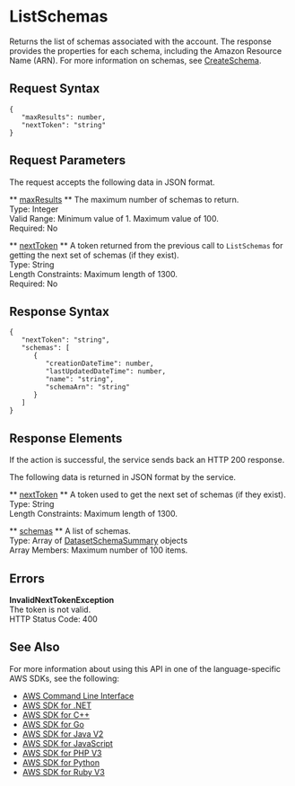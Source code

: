# ListSchemas<a name="API_ListSchemas"></a>

Returns the list of schemas associated with the account\. The response provides the properties for each schema, including the Amazon Resource Name \(ARN\)\. For more information on schemas, see [CreateSchema](API_CreateSchema.md)\.

## Request Syntax<a name="API_ListSchemas_RequestSyntax"></a>

```
{
   "maxResults": number,
   "nextToken": "string"
}
```

## Request Parameters<a name="API_ListSchemas_RequestParameters"></a>

The request accepts the following data in JSON format\.

 ** [maxResults](#API_ListSchemas_RequestSyntax) **   <a name="personalize-ListSchemas-request-maxResults"></a>
The maximum number of schemas to return\.  
Type: Integer  
Valid Range: Minimum value of 1\. Maximum value of 100\.  
Required: No

 ** [nextToken](#API_ListSchemas_RequestSyntax) **   <a name="personalize-ListSchemas-request-nextToken"></a>
A token returned from the previous call to `ListSchemas` for getting the next set of schemas \(if they exist\)\.  
Type: String  
Length Constraints: Maximum length of 1300\.  
Required: No

## Response Syntax<a name="API_ListSchemas_ResponseSyntax"></a>

```
{
   "nextToken": "string",
   "schemas": [ 
      { 
         "creationDateTime": number,
         "lastUpdatedDateTime": number,
         "name": "string",
         "schemaArn": "string"
      }
   ]
}
```

## Response Elements<a name="API_ListSchemas_ResponseElements"></a>

If the action is successful, the service sends back an HTTP 200 response\.

The following data is returned in JSON format by the service\.

 ** [nextToken](#API_ListSchemas_ResponseSyntax) **   <a name="personalize-ListSchemas-response-nextToken"></a>
A token used to get the next set of schemas \(if they exist\)\.  
Type: String  
Length Constraints: Maximum length of 1300\.

 ** [schemas](#API_ListSchemas_ResponseSyntax) **   <a name="personalize-ListSchemas-response-schemas"></a>
A list of schemas\.  
Type: Array of [DatasetSchemaSummary](API_DatasetSchemaSummary.md) objects  
Array Members: Maximum number of 100 items\.

## Errors<a name="API_ListSchemas_Errors"></a>

 **InvalidNextTokenException**   
The token is not valid\.  
HTTP Status Code: 400

## See Also<a name="API_ListSchemas_SeeAlso"></a>

For more information about using this API in one of the language\-specific AWS SDKs, see the following:
+  [AWS Command Line Interface](https://docs.aws.amazon.com/goto/aws-cli/personalize-2018-05-22/ListSchemas) 
+  [AWS SDK for \.NET](https://docs.aws.amazon.com/goto/DotNetSDKV3/personalize-2018-05-22/ListSchemas) 
+  [AWS SDK for C\+\+](https://docs.aws.amazon.com/goto/SdkForCpp/personalize-2018-05-22/ListSchemas) 
+  [AWS SDK for Go](https://docs.aws.amazon.com/goto/SdkForGoV1/personalize-2018-05-22/ListSchemas) 
+  [AWS SDK for Java V2](https://docs.aws.amazon.com/goto/SdkForJavaV2/personalize-2018-05-22/ListSchemas) 
+  [AWS SDK for JavaScript](https://docs.aws.amazon.com/goto/AWSJavaScriptSDK/personalize-2018-05-22/ListSchemas) 
+  [AWS SDK for PHP V3](https://docs.aws.amazon.com/goto/SdkForPHPV3/personalize-2018-05-22/ListSchemas) 
+  [AWS SDK for Python](https://docs.aws.amazon.com/goto/boto3/personalize-2018-05-22/ListSchemas) 
+  [AWS SDK for Ruby V3](https://docs.aws.amazon.com/goto/SdkForRubyV3/personalize-2018-05-22/ListSchemas) 